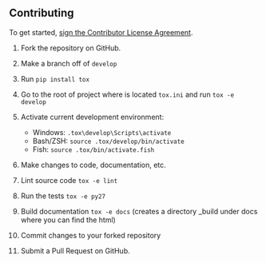 Contributing
------------

To get started, <a href="https://www.clahub.com/agreements/platformio/platformio-core">sign the Contributor License Agreement</a>.

1. Fork the repository on GitHub.
2. Make a branch off of ``develop``
3. Run ``pip install tox``
4. Go to the root of project where is located ``tox.ini`` and run ``tox -e develop``
5. Activate current development environment:

   * Windows: ``.tox\develop\Scripts\activate``
   * Bash/ZSH: ``source .tox/develop/bin/activate``
   * Fish: ``source .tox/bin/activate.fish``

6. Make changes to code, documentation, etc.
7. Lint source code ``tox -e lint``
8. Run the tests ``tox -e py27``
9. Build documentation ``tox -e docs`` (creates a directory _build under docs where you can find the html)
10. Commit changes to your forked repository
11. Submit a Pull Request on GitHub.
